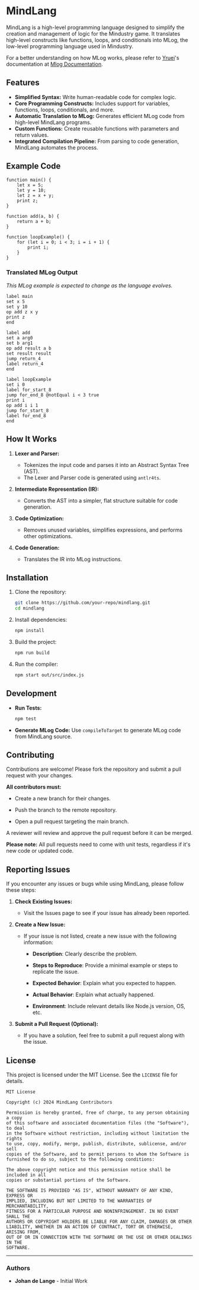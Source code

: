 # MindLang

MindLang is a high-level programming language designed to simplify the creation and management of logic for the Mindustry game. It translates high-level constructs like functions, loops, and conditionals into MLog, the low-level programming language used in Mindustry.

For a better understanding on how MLog works, please refer to [Yruei](https://github.com/Yrueii)'s documentation at [Mlog Documentation](https://yrueii.github.io/Mlog%20Documentation/).

## Features

- **Simplified Syntax:** Write human-readable code for complex logic.
- **Core Programming Constructs:** Includes support for variables, functions, loops, conditionals, and more.
- **Automatic Translation to MLog:** Generates efficient MLog code from high-level MindLang programs.
- **Custom Functions:** Create reusable functions with parameters and return values.
- **Integrated Compilation Pipeline:** From parsing to code generation, MindLang automates the process.

## Example Code

```mindlang
function main() {
    let x = 5;
    let y = 10;
    let z = x + y;
    print z;
}

function add(a, b) {
    return a + b;
}

function loopExample() {
    for (let i = 0; i < 3; i = i + 1) {
        print i;
    }
}
```

### Translated MLog Output

_This MLog example is expected to change as the language evolves._

```mlog
label main
set x 5
set y 10
op add z x y
print z
end

label add
set a arg0
set b arg1
op add result a b
set result result
jump return_4
label return_4
end

label loopExample
set i 0
label for_start_8
jump for_end_8 @notEqual i < 3 true
print i
op add i i 1
jump for_start_8
label for_end_8
end
```

## How It Works

1. **Lexer and Parser:**
   - Tokenizes the input code and parses it into an Abstract Syntax Tree (AST).
   - The Lexer and Parser code is generated using `antlr4ts`.

2. **Intermediate Representation (IR):**
   - Converts the AST into a simpler, flat structure suitable for code generation.

3. **Code Optimization:**
   - Removes unused variables, simplifies expressions, and performs other optimizations.

4. **Code Generation:**
   - Translates the IR into MLog instructions.

## Installation

1. Clone the repository:
   ```bash
   git clone https://github.com/your-repo/mindlang.git
   cd mindlang
   ```

2. Install dependencies:
   ```bash
   npm install
   ```

3. Build the project:
   ```bash
   npm run build
   ```

4. Run the compiler:
   ```bash
   npm start out/src/index.js
   ```

## Development

- **Run Tests:**
  ```bash
  npm test
  ```

- **Generate MLog Code:**
  Use `compileToTarget` to generate MLog code from MindLang source.

## Contributing

Contributions are welcome! Please fork the repository and submit a pull request with your changes.

**All contributors must:**

   - Create a new branch for their changes.
    
   - Push the branch to the remote repository.
    
   - Open a pull request targeting the main branch.
    
A reviewer will review and approve the pull request before it can be merged.

**Please note:** All pull requests need to come with unit tests, regardless if it's new code or updated code.

## Reporting Issues

If you encounter any issues or bugs while using MindLang, please follow these steps:

1. **Check Existing Issues:**

    - Visit the Issues page to see if your issue has already been reported.

2. **Create a New Issue:**

    - If your issue is not listed, create a new issue with the following information:

        - **Description**: Clearly describe the problem.

        - **Steps to Reproduce**: Provide a minimal example or steps to replicate the issue.

        - **Expected Behavior**: Explain what you expected to happen.

        - **Actual Behavior**: Explain what actually happened.

        - **Environment**: Include relevant details like Node.js version, OS, etc.

3. **Submit a Pull Request (Optional):**

    - If you have a solution, feel free to submit a pull request along with the issue.

## License

This project is licensed under the MIT License. See the `LICENSE` file for details.

```
MIT License

Copyright (c) 2024 MindLang Contributors

Permission is hereby granted, free of charge, to any person obtaining a copy
of this software and associated documentation files (the "Software"), to deal
in the Software without restriction, including without limitation the rights
to use, copy, modify, merge, publish, distribute, sublicense, and/or sell
copies of the Software, and to permit persons to whom the Software is
furnished to do so, subject to the following conditions:

The above copyright notice and this permission notice shall be included in all
copies or substantial portions of the Software.

THE SOFTWARE IS PROVIDED "AS IS", WITHOUT WARRANTY OF ANY KIND, EXPRESS OR
IMPLIED, INCLUDING BUT NOT LIMITED TO THE WARRANTIES OF MERCHANTABILITY,
FITNESS FOR A PARTICULAR PURPOSE AND NONINFRINGEMENT. IN NO EVENT SHALL THE
AUTHORS OR COPYRIGHT HOLDERS BE LIABLE FOR ANY CLAIM, DAMAGES OR OTHER
LIABILITY, WHETHER IN AN ACTION OF CONTRACT, TORT OR OTHERWISE, ARISING FROM,
OUT OF OR IN CONNECTION WITH THE SOFTWARE OR THE USE OR OTHER DEALINGS IN THE
SOFTWARE.
```

---

### Authors

- **Johan de Lange** - Initial Work
